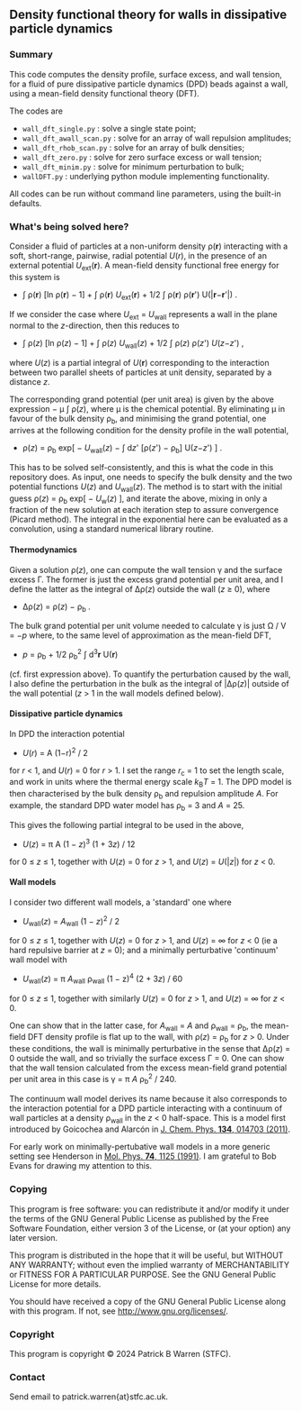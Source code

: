 ## Density functional theory for walls in dissipative particle dynamics

### Summary

This code computes the density profile, surface excess, and wall
tension, for a fluid of pure dissipative particle dynamics (DPD)
beads against a wall, using a mean-field density functional theory (DFT).

The codes are

* `wall_dft_single.py` : solve a single state point;
* `wall_dft_awall_scan.py` : solve for an array of wall repulsion amplitudes;
* `wall_dft_rhob_scan.py` : solve for an array of bulk densities;
* `wall_dft_zero.py` : solve for zero surface excess or wall tension;
* `wall_dft_minim.py` : solve for minimum perturbation to bulk;
* `wallDFT.py` : underlying python module implementing functionality.

All codes can be run without command line parameters, using the
built-in defaults.  

### What's being solved here?

Consider a fluid of particles at a non-uniform density ρ(**r**)
interacting with a soft, short-range, pairwise, radial potential
*U*(*r*), in the presence of an external potential
*U*<sub>ext</sub>(**r**). A mean-field density functional free energy
for this system is

* ∫ ρ(**r**) [ln ρ(**r**) − 1] + ∫ ρ(**r**) *U*<sub>ext</sub>(**r**) +
  1/2 ∫ ρ(**r**) ρ(**r**') U(|**r**−**r**'|) .
  
If we consider the case where *U*<sub>ext</sub> = *U*<sub>wall</sub>
represents a wall in the plane normal to the *z*-direction, then this
reduces to

* ∫ ρ(*z*) [ln ρ(*z*) − 1] + ∫ ρ(*z*) *U*<sub>wall</sub>(*z*) + 1/2 ∫
  ρ(*z*) ρ(*z*') *U*(*z*−*z*') ,

where *U*(*z*) is a partial integral of *U*(**r**) corresponding to
the interaction between two parallel sheets of particles at unit density,
separated by a distance *z*.

The corresponding grand potential (per unit area) is given by the
above expression − μ ∫ ρ(*z*), where μ is the chemical potential.  By
eliminating μ in favour of the bulk density ρ<sub>b</sub>, and
minimising the grand potential, one arrives at the following condition
for the density profile in the wall potential,

* ρ(*z*) = ρ<sub>b</sub> exp[ − *U*<sub>wall</sub>(*z*) − ∫ d*z*'
  [ρ(*z*') − ρ<sub>b</sub>] U(*z*−*z*') ] .

This has to be solved self-consistently, and this is what the code in
this repository does. As input, one needs to specify the bulk density
and the two potential functions *U*(*z*) and *U*<sub>wall</sub>(*z*).
The method is to start with the initial guess ρ(*z*) = ρ<sub>b</sub>
exp[ − *U*<sub>w</sub>(*z*) ], and iterate the above, mixing in only a
fraction of the new solution at each iteration step to assure
convergence (Picard method).  The integral in the exponential here can
be evaluated as a convolution, using a standard numerical library
routine.

#### Thermodynamics

Given a solution ρ(*z*), one can compute the wall tension γ and the
surface excess Γ. The former is just the excess grand potential per
unit area, and I define the latter as the integral of Δρ(*z*) outside
the wall (*z* ≥ 0), where

* Δρ(*z*) = ρ(*z*) − ρ<sub>b</sub> .

The bulk grand potential per unit volume needed to calculate γ is just
Ω / V = −*p* where, to the same level of approximation as the
mean-field DFT,

* *p* = ρ<sub>b</sub> + 1/2 ρ<sub>b</sub><sup>2</sup> ∫
d<sup>3</sup>**r** U(**r**)

(cf. first expression above).  To quantify the perturbation caused by
the wall, I also define the perturbation in the bulk as the integral
of |Δρ(*z*)| outside of the wall potential (*z* > 1 in the wall models
defined below).

####  Dissipative particle dynamics

In DPD the interaction potential

* *U*(*r*) = A (1−r)<sup>2</sup> / 2 

for *r* < 1, and *U*(*r*) = 0 for *r* > 1.  I set the range
*r*<sub>c</sub> = 1 to set the length scale, and work in units where
the thermal energy scale *k*<sub>B</sub>*T* = 1. The DPD model is then
characterised by the bulk density ρ<sub>b</sub> and repulsion
amplitude *A*.  For example, the standard DPD water model has
ρ<sub>b</sub> = 3 and *A* = 25.

This gives the following partial integral to be used in the above,

* *U*(*z*) = π A (1 − *z*)<sup>3</sup> (1 + 3*z*) / 12

 for 0 ≤ *z* ≤ 1, together with *U*(*z*) = 0 for *z* > 1, and
 *U*(*z*) = *U*(|*z*|) for *z* < 0.

#### Wall models

I consider two different wall models, a 'standard' one where

* *U*<sub>wall</sub>(*z*) = *A*<sub>wall</sub> (1 − *z*)<sup>2</sup> /
  2

for 0 ≤ *z* ≤ 1, together with *U*(*z*) = 0 for *z* > 1, and *U*(*z*)
 = ∞ for *z* < 0 (ie a hard repulsive barrier at *z* = 0); and a
 minimally perturbative 'continuum' wall model with

* *U*<sub>wall</sub>(*z*) = π *A*<sub>wall</sub> ρ<sub>wall</sub> (1 −
  z)<sup>4</sup> (2 + 3*z*) / 60

for 0 ≤ *z* ≤ 1, together with similarly *U*(*z*) = 0 for *z* > 1, and
*U*(*z*) = ∞ for *z* < 0.

One can show that in the latter case, for *A*<sub>wall</sub> = *A* and
ρ<sub>wall</sub> = ρ<sub>b</sub>, the mean-field DFT density profile
is flat up to the wall, with ρ(*z*) = ρ<sub>b</sub> for *z* > 0.
Under these conditions, the wall is minimally perturbative in the
sense that Δρ(*z*) = 0 outside the wall, and so trivially the surface
excess Γ = 0.  One can show that the wall tension calculated from the
excess mean-field grand potential per unit area in this case is γ = π
*A* ρ<sub>b</sub><sup>2</sup> / 240.

The continuum wall model derives its name because it also corresponds
to the interaction potential for a DPD particle interacting with a
continuum of wall particles at a density ρ<sub>wall</sub> in the *z* <
0 half-space.  This is a model first introduced by Goicochea and
Alarcón in [J. Chem. Phys. **134**, 014703
(2011)](https://doi.org/10.1063/1.3517869).

For early work on minimally-pertubative wall models in a more generic
setting see Henderson in [Mol. Phys. **74**, 1125
(1991)](https://doi.org/10.1080/00268979100102851).  I am grateful to
Bob Evans for drawing my attention to this.

### Copying

This program is free software: you can redistribute it and/or modify
it under the terms of the GNU General Public License as published by
the Free Software Foundation, either version 3 of the License, or (at
your option) any later version.

This program is distributed in the hope that it will be useful, but
WITHOUT ANY WARRANTY; without even the implied warranty of
MERCHANTABILITY or FITNESS FOR A PARTICULAR PURPOSE.  See the GNU
General Public License for more details.

You should have received a copy of the GNU General Public License
along with this program.  If not, see
<http://www.gnu.org/licenses/>.

### Copyright

This program is copyright &copy; 2024 Patrick B Warren (STFC).  

### Contact

Send email to patrick.warren{at}stfc.ac.uk.
